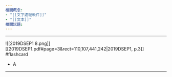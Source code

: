 ```yaml
---
相關概念: 
- "[[文字處理軟件]]"
- "[[文本]]"
相關試題:
---
```


---
![[2019DSEP1 8.png]]
[[2019DSEP1.pdf#page=3&rect=110,107,441,242|2019DSEP1, p.3]]
 #flashcard 
- A
---
<!--ID: 1730941138654-->

